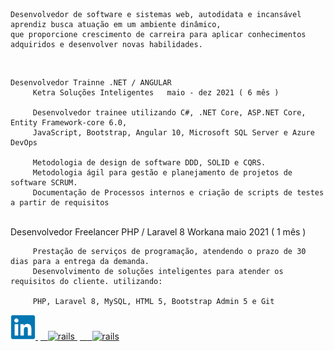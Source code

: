     Desenvolvedor de software e sistemas web, autodidata e incansável aprendiz busca atuação em um ambiente dinâmico, 
    que proporcione crescimento de carreira para aplicar conhecimentos adquiridos e desenvolver novas habilidades.

<br>
  
    Desenvolvedor Trainne .NET / ANGULAR 
         Ketra Soluções Inteligentes   maio - dez 2021 ( 6 mês ) 

         Desenvolvedor trainee utilizando C#, .NET Core, ASP.NET Core, Entity Framework-core 6.0, 
         JavaScript, Bootstrap, Angular 10, Microsoft SQL Server e Azure DevOps

         Metodologia de design de software DDD, SOLID e CQRS.
         Metodologia ágil para gestão e planejamento de projetos de software SCRUM.
         Documentação de Processos internos e criação de scripts de testes a partir de requisitos
<br>
    Desenvolvedor Freelancer PHP / Laravel 8 
         Workana   maio 2021 ( 1 mês )

         Prestação de serviços de programação, atendendo o prazo de 30 dias para a entrega da demanda.        
         Desenvolvimento de soluções inteligentes para atender os requisitos do cliente. utilizando: 

         PHP, Laravel 8, MySQL, HTML 5, Bootstrap Admin 5 e Git


<a href="https://www.linkedin.com/in/alfredo1995/" target="_blank">
<img src="https://raw.githubusercontent.com/devicons/devicon/master/icons/linkedin/linkedin-original.svg" alt="rails" width="40" height="40" style="max-width: 100%;"></img>
</a>&nbsp;<a href="https://www.youtube.com/channel/UCXKSo8RSfVmrawXleZ-_arg" target="_blank">
&nbsp;&nbsp;<img src="https://image.flaticon.com/icons/png/512/1384/1384060.png" alt="rails" width="40" height="40" style="max-width: 100%;"></img>
</a>&nbsp;<a href="https://www.instagram.com/alfredogomesss/" target="_blank">&nbsp;
&nbsp;<a href="https://my.indeed.com/p/alfredog-52cnbyc" target="_blank">&nbsp;&nbsp;<img src="https://play-lh.googleusercontent.com/_sJ-ST-crO8lxIzTv44xv_hiZvA6X7X2-8jSjhha2RfYcGSgACRod38yA6dfmcJHy_M" alt="rails" width="40" height="40" style="max-width: 100%;"></img>
</a>


